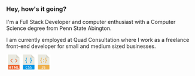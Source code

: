 ### Hey, how's it going?

I'm a Full Stack Developer and computer enthusiast with a Computer Science degree from Penn State Abington.

I am currently employed at Quad Consultation where I work as a freelance front-end developer for small and medium sized businesses.

<div style="display:flex;">
  <img src="icons/html.svg" style="width:40px;" alt="HTML"/>
  <img src="icons/css.svg" style="width:40px;" alt="CSS"/>
  <img src="icons/javascript.svg" style="width:40px;" alt="JS"/>
</div>
